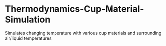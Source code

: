 # Thermodynamics-Cup-Material-Simulation
Simulates changing temperature with various cup materials and surrounding air/liquid temperatures
